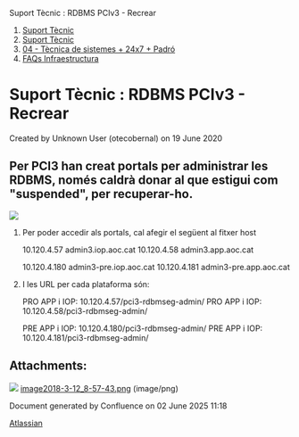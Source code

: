 Suport Tècnic : RDBMS PCIv3 - Recrear  

1.  [Suport Tècnic](index.html)
2.  [Suport Tècnic](13893782.html)
3.  [04 - Tècnica de sistemes + 24x7 + Padró](26313202.html)
4.  [FAQs Infraestructura](FAQs-Infraestructura_26313593.html)

Suport Tècnic : RDBMS PCIv3 - Recrear
=====================================

Created by Unknown User (otecobernal) on 19 June 2020

  

  

Per PCI3 han creat portals per administrar les RDBMS, només caldrà donar al que estigui com "suspended", per recuperar-ho. 
---------------------------------------------------------------------------------------------------------------------------

![](attachments/41517730/41517731.png)

  
  

1.  Per poder accedir als portals, cal afegir el següent al fitxer host
    
    10.120.4.57 admin3.iop.aoc.cat 
    10.120.4.58 admin3.app.aoc.cat
    
    10.120.4.180 admin3-pre.iop.aoc.cat
    10.120.4.181 admin3-pre.app.aoc.cat
    
2.  I les URL per cada plataforma són:
    
    PRO APP i IOP: 10.120.4.57/pci3-rdbmseg-admin/
    PRO APP i IOP: 10.120.4.58/pci3-rdbmseg-admin/
    
    PRE APP i IOP: 10.120.4.180/pci3-rdbmseg-admin/
    PRE APP i IOP: 10.120.4.181/pci3-rdbmseg-admin/
    

Attachments:
------------

![](images/icons/bullet_blue.gif) [image2018-3-12\_8-57-43.png](attachments/41517730/41517731.png) (image/png)  

Document generated by Confluence on 02 June 2025 11:18

[Atlassian](http://www.atlassian.com/)
